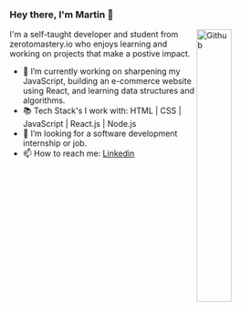 ### Hey there, I'm Martin  👋

<img width="35%" align="right" alt="Github" src="https://user-images.githubusercontent.com/48678280/88862734-4903af80-d201-11ea-968b-9c939d88a37c.gif" />

I'm a self-taught developer and student from zerotomastery.io who enjoys learning and working on projects that make a postive impact. 

- 🔭 I’m currently working on sharpening my JavaScript, building an e-commerce website using React, and learning data structures and algorithms. 
- 📚 Tech Stack's I work with: HTML | CSS | JavaScript | React.js | Node.js
- 👯 I’m looking for a software development internship or job. 
- 📫 How to reach me: [Linkedin](https://www.linkedin.com/in/martin-b-1362a5223/) 

